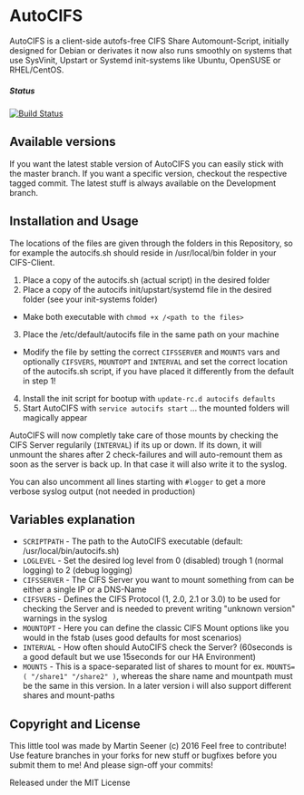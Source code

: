 # AutoCIFS

AutoCIFS is a client-side autofs-free CIFS Share Automount-Script, initially designed for Debian or derivates it now also runs smoothly on systems that use SysVinit, Upstart or Systemd init-systems like Ubuntu, OpenSUSE or RHEL/CentOS.

##### Status
[![Build Status](https://travis-ci.org/Barzahlen/autocifs.svg)](https://travis-ci.org/Barzahlen/autocifs)

## Available versions

If you want the latest stable version of AutoCIFS you can easily stick with the master branch. If you want a specific version, checkout the respective tagged commit.
The latest stuff is always available on the Development branch.

## Installation and Usage

The locations of the files are given through the folders in this Repository, so for example the autocifs.sh should reside in /usr/local/bin folder in your CIFS-Client.

1. Place a copy of the autocifs.sh (actual script) in the desired folder
2. Place a copy of the autocifs init/upstart/systemd file in the desired folder (see your init-systems folder)
  - Make both executable with `chmod +x /<path to the files>`
3. Place the /etc/default/autocifs file in the same path on your machine
  - Modify the file by setting the correct `CIFSSERVER` and `MOUNTS` vars and optionally `CIFSVERS`, `MOUNTOPT` and `INTERVAL` and set the correct location of the autocifs.sh script, if you have placed it differently from the default in step 1!
4. Install the init script for bootup with `update-rc.d autocifs defaults`
5. Start AutoCIFS with `service autocifs start` ... the mounted folders will magically appear

AutoCIFS will now completly take care of those mounts by checking the CIFS Server regularily (`INTERVAL`) if its up or down. If its down, it will unmount the shares after 2 check-failures and will auto-remount them as soon as the server is back up. In that case it will also write it to the syslog.

You can also uncomment all lines starting with `#logger` to get a more verbose syslog output (not needed in production)

## Variables explanation

- `SCRIPTPATH` - The path to the AutoCIFS executable (default: /usr/local/bin/autocifs.sh)
- `LOGLEVEL` - Set the desired log level from 0 (disabled) trough 1 (normal logging) to 2 (debug logging)
- `CIFSSERVER` - The CIFS Server you want to mount something from can be either a single IP or a DNS-Name
- `CIFSVERS` - Defines the CIFS Protocol (1, 2.0, 2.1 or 3.0) to be used for checking the Server and is needed to prevent writing "unknown version" warnings in the syslog
- `MOUNTOPT` - Here you can define the classic CIFS Mount options like you would in the fstab (uses good defaults for most scenarios)
- `INTERVAL` - How often should AutoCIFS check the Server? (60seconds is a good default but we use 15seconds for our HA Environment)
- `MOUNTS` - This is a space-separated list of shares to mount for ex. `MOUNTS=( "/share1" "/share2" )`, whereas the share name and mountpath must be the same in this version. In a later version i will also support different shares and mount-paths

## Copyright and License

This little tool was made by Martin Seener (c) 2016
Feel free to contribute! Use feature branches in your forks for new stuff or bugfixes before you submit them to me! And please sign-off your commits!

Released under the MIT License
